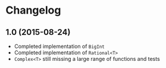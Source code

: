 # Changelog

## 1.0 (2015-08-24)

- Completed implementation of `BigInt`
- Completed implementation of `Rational<T>`
- `Complex<T>` still missing a large range of functions and tests
